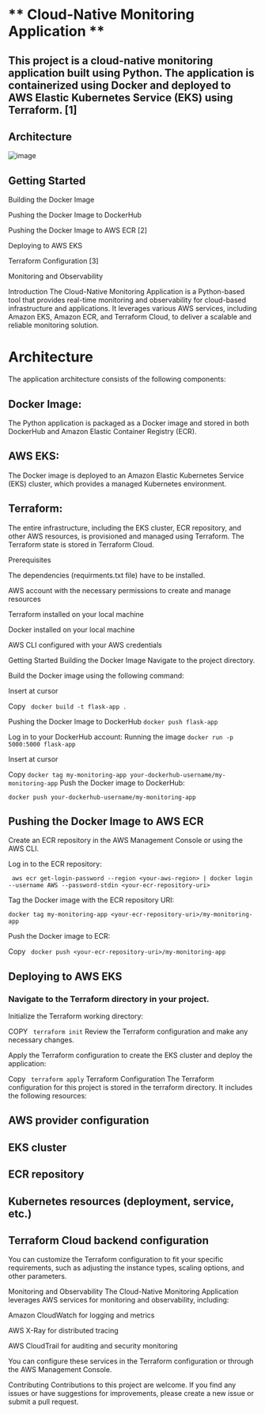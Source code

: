 # ** Cloud-Native Monitoring Application **
## **This project is a cloud-native monitoring application built using Python. The application is containerized using Docker and deployed to AWS Elastic Kubernetes Service (EKS) using Terraform.** [1]


## Architecture
![image](https://github.com/bagyeman90/monitoring-app/assets/131815160/f6c975c8-b42c-475a-8887-9163ae1b4d5e)



## **Getting Started**

Building the Docker Image

Pushing the Docker Image to DockerHub

Pushing the Docker Image to AWS ECR [2]

Deploying to AWS EKS

Terraform Configuration [3]

Monitoring and Observability


Introduction
The Cloud-Native Monitoring Application is a Python-based tool that provides real-time monitoring and observability for cloud-based infrastructure and applications. It leverages various AWS services, including Amazon EKS, Amazon ECR, and Terraform Cloud, to deliver a scalable and reliable monitoring solution.

# Architecture
The application architecture consists of the following components:

## **Docker** Image:
The Python application is packaged as a Docker image and stored in both DockerHub and Amazon Elastic Container Registry (ECR).

## **AWS EKS:** 
The Docker image is deployed to an Amazon Elastic Kubernetes Service (EKS) cluster, which provides a managed Kubernetes environment.

## **Terraform:** 
The entire infrastructure, including the EKS cluster, ECR repository, and other AWS resources, is provisioned and managed using Terraform. The Terraform state is stored in Terraform Cloud.

Prerequisites

The dependencies (requirments.txt file) have to be installed. 

AWS account with the necessary permissions to create and manage resources

Terraform installed on your local machine

Docker installed on your local machine

AWS CLI configured with your AWS credentials

Getting Started
Building the Docker Image
Navigate to the project directory.

Build the Docker image using the following command:


Insert at cursor

Copy
``` docker build -t flask-app .```

Pushing the Docker Image to DockerHub
``` docker push flask-app ``` 

Log in to your DockerHub account:
Running the image
``` docker run -p 5000:5000 flask-app ``` 


Insert at cursor

Copy
``` docker tag my-monitoring-app your-dockerhub-username/my-monitoring-app ``` 
Push the Docker image to DockerHub:


``` docker push your-dockerhub-username/my-monitoring-app ``` 
## **Pushing the Docker Image to AWS ECR**

Create an ECR repository in the AWS Management Console or using the AWS CLI.

Log in to the ECR repository:

``` aws ecr get-login-password --region <your-aws-region> | docker login --username AWS --password-stdin <your-ecr-repository-uri>``` 

Tag the Docker image with the ECR repository URI:

``` docker tag my-monitoring-app <your-ecr-repository-uri>/my-monitoring-app ``` 

Push the Docker image to ECR:

Copy
``` docker push <your-ecr-repository-uri>/my-monitoring-app``` 

## **Deploying to AWS EKS**
### **Navigate to the Terraform directory in your project.**

Initialize the Terraform working directory:

COPY ``` terraform init``` 
Review the Terraform configuration and make any necessary changes.

Apply the Terraform configuration to create the EKS cluster and deploy the application:

Copy
``` terraform apply``` 
Terraform Configuration
The Terraform configuration for this project is stored in the 
terraform
 directory. It includes the following resources:

## **AWS provider configuration**

## **EKS cluster**

## **ECR repository**

## **Kubernetes resources (deployment, service, etc.)**

## **Terraform Cloud backend configuration**

You can customize the Terraform configuration to fit your specific requirements, such as adjusting the instance types, scaling options, and other parameters.

Monitoring and Observability
The Cloud-Native Monitoring Application leverages AWS services for monitoring and observability, including:

Amazon CloudWatch for logging and metrics

AWS X-Ray for distributed tracing

AWS CloudTrail for auditing and security monitoring

You can configure these services in the Terraform configuration or through the AWS Management Console.

Contributing
Contributions to this project are welcome. If you find any issues or have suggestions for improvements, please create a new issue or submit a pull request.
